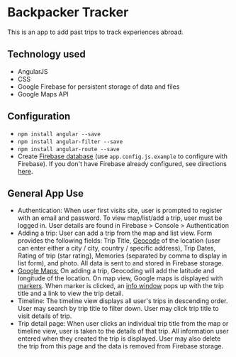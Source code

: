 # Backpacker Tracker

This is an app to add past trips to track experiences abroad. 

## Technology used
* AngularJS
* CSS
* Google Firebase for persistent storage of data and files
* Google Maps API

## Configuration
* `npm install angular --save`
* `npm install angular-filter --save`
* `npm install angular-route --save`
* Create [Firebase database](https://firebase.google.com/) (use `app.config.js.example` to configure with Firebase). If you don't have Firebase already configured, see directions [here](https://firebase.google.com/docs/web/setup).

## General App Use
* Authentication: When user first visits site, user is prompted to register with an email and password. To view map/list/add a trip, user must be logged in. User details are found in Firebase > Console > Authentication
* Adding a trip: User can add a trip from the map and list view. Form provides the following fields: Trip Title, [Geocode](https://developers.google.com/maps/documentation/geocoding/intro) of the location (user can enter either a city / city, country / specific address), Trip Dates, Rating of trip (star rating), Memories (separated by comma to display in list form), and photo. All data is sent to and stored in Firebase storage.
* [Google Maps:](https://developers.google.com/maps/documentation/javascript/adding-a-google-map) On adding a trip, Geocoding will add the latitude and longitude of the location. On map view, Google maps is displayed with [markers](https://developers.google.com/maps/documentation/javascript/markers). When marker is clicked, an [info window](https://developers.google.com/maps/documentation/javascript/infowindows) pops up with the trip title and a link to view the trip detail. 
* Timeline: The timeline view displays all user's trips in descending order. User may search by trip title to filter down. User may click trip title to visit details of trip.
* Trip detail page: When user clicks an individual trip title from the map or timeline view, user is taken to the details of that trip. All information user entered when they created the trip is displayed. User may also delete the trip from this page and the data is removed from Firebase storage.

